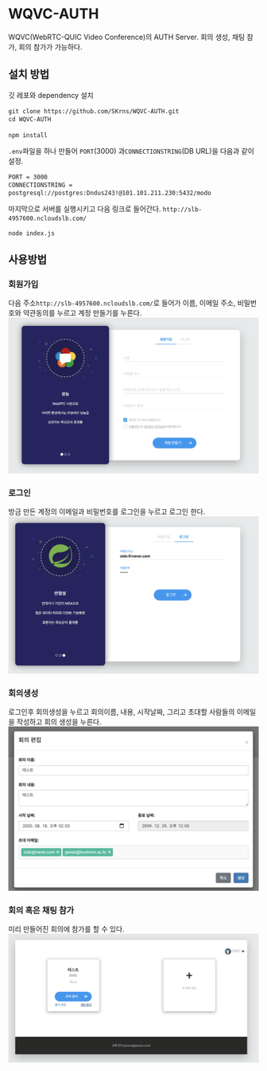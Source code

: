 # WQVC-AUTH

WQVC(WebRTC-QUIC Video Conference)의 AUTH Server. 회의 생성, 채팅 참가, 회의 참가가 가능하다.

## 설치 방법

깃 레포와 dependency 설치

```
git clone https://github.com/SKrns/WQVC-AUTH.git
cd WQVC-AUTH

npm install
```

`.env`파일을 하나 만들어  `PORT`(3000) 과`CONNECTIONSTRING`(DB URL)을 다음과 같이 설정.

```
PORT = 3000
CONNECTIONSTRING = postgresql://postgres:Dndus243!@101.101.211.230:5432/modo
```



마지막으로 서버를 실행시키고 다음 링크로 들어간다. `http://slb-4957600.ncloudslb.com/`

```
node index.js
```

## 사용방법
### 회원가입

다음 주소`http://slb-4957600.ncloudslb.com/`로 들어가 이름, 이메일 주소, 비밀번호와 약관동의를 누르고 계정 만들기를 누른다.
![sign](images/main.png)


###  로그인
방금 만든 계정의 이메일과 비밀번호를 로그인을 누르고 로그인 한다.
![login](images/login.png)

### 회의생성
로그인후 회의생성을 누르고 회의이름, 내용, 시작날짜, 그리고 초대할 사람들의 이메일을 작성하고 회의 생성을 누른다.
![make_conference](images/make_conference.png)

### 회의 혹은 채팅 참가
미리 만들어진 회의에 참가를 할 수 있다.
![result](images/result.png)